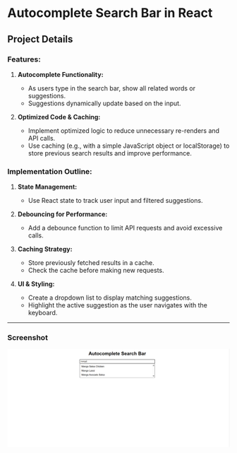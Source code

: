# Autocomplete Search Bar in React

## Project Details

### Features:

1. **Autocomplete Functionality:**
   - As users type in the search bar, show all related words or suggestions.
   - Suggestions dynamically update based on the input.

2. **Optimized Code & Caching:**
   - Implement optimized logic to reduce unnecessary re-renders and API calls.
   - Use caching (e.g., with a simple JavaScript object or localStorage) to store previous search results and improve performance.

### Implementation Outline:

1. **State Management:**
   - Use React state to track user input and filtered suggestions.

2. **Debouncing for Performance:**
   - Add a debounce function to limit API requests and avoid excessive calls.

3. **Caching Strategy:**
   - Store previously fetched results in a cache.
   - Check the cache before making new requests.

4. **UI & Styling:**
   - Create a dropdown list to display matching suggestions.
   - Highlight the active suggestion as the user navigates with the keyboard.


---
### Screenshot ###

![Screenshot of my project](https://github.com/siddharth6164/Autocomplete-Search-Bar/blob/main/public/Autocomplete-search-bar.png)
